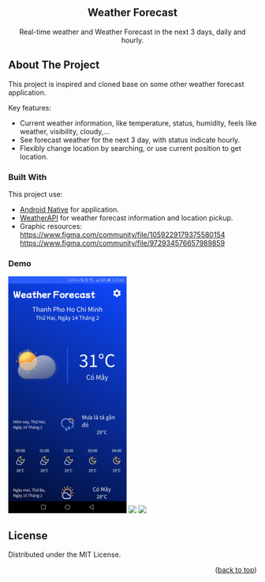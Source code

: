 <div id="top"></div>
<br />
<div align="center">
  <h2 align="center">Weather Forecast</h2>

  <p align="center">
    Real-time weather and Weather Forecast in the next 3 days, daily and hourly.
    <br />
  </p>
</div>

<!-- ABOUT THE PROJECT -->

## About The Project

This project is inspired and cloned base on some other weather forecast application.

Key features:

* Current weather information, like temperature, status, humidity, feels like weather, visibility,
  cloudy,...
* See forecast weather for the next 3 day, with status indicate hourly.
* Flexibly change location by searching, or use current position to get location.

### Built With

This project use:

* [Android Native](https://developer.android.com/) for application.
* [WeatherAPI](https://www.weatherapi.com/) for weather forecast information and location pickup.
* Graphic resources:
  https://www.figma.com/community/file/1059229179375580154
  https://www.figma.com/community/file/972934576657989859

### Demo

<img src="photos/weather_forecast_demo.jpg" height="480px"> <img src="photos/weather_forecast_overview.gif" height="480px"> <img src="photos/weather_forecast_change_location.gif" height="480px">

<!-- LICENSE -->

## License

Distributed under the MIT License.

<p align="right">(<a href="#top">back to top</a>)</p>
